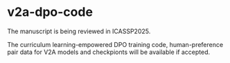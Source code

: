 # v2a-dpo-code

The manuscript is being reviewed in ICASSP2025. 

The curriculum learning-empowered DPO training code, human-preference pair data for V2A models and checkpionts will be available if accepted.
